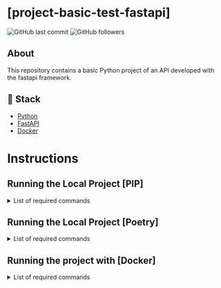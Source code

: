 # [project-basic-test-fastapi]

![GitHub last commit](https://img.shields.io/github/last-commit/FernandoCelmer/project-basic-test-fastapi?style=for-the-badge)
![GitHub followers](https://img.shields.io/github/followers/FernandoCelmer?label=FernandoCelmer&style=for-the-badge)

## About
This repository contains a basic Python project of an API developed with the fastapi framework.

## 🚀 Stack

- [Python](https://www.python.org/) 
- [FastAPI](https://fastapi.tiangolo.com/)
- [Docker](https://docs.docker.com/)

# Instructions
## Running the Local Project [PIP]

<details>
  <summary>List of required commands</summary>

<br>

 - Create a new Python virtual environment
```bash
virtualenv -p python3.9 venv
```
 - Activate the virtual environment
```bash
source venv/bin/activate
```
 - Install requirements with PIP
```bash
pip install -r requirements.txt
```
 - Run the application
```
uvicorn app.main:app --host 0.0.0.0 --reload
```
</details>

## Running the Local Project [Poetry]

<details>
  <summary>List of required commands</summary>

<br>

 - Installing with Poetry
 ```
 curl -sSL https://raw.githubusercontent.com/python-poetry/poetry/master/get-poetry.py | python -
 ```

  - Activate the virtual environment
```bash
poetry shell
```
 - install the requirements
```bash
poetry install
```
</details>

## Running the project with [Docker]

<details>
  <summary>List of required commands</summary>
 
 <br>

 - Building the Docker image

```bash
sudo docker build --tag fastapi/dev --file docker/Dockerfile .
```

 - Starting the Docker container

```bash
sudo docker run --name my_fastapi -d -p 80:80 fastapi/dev
```
 </details>
